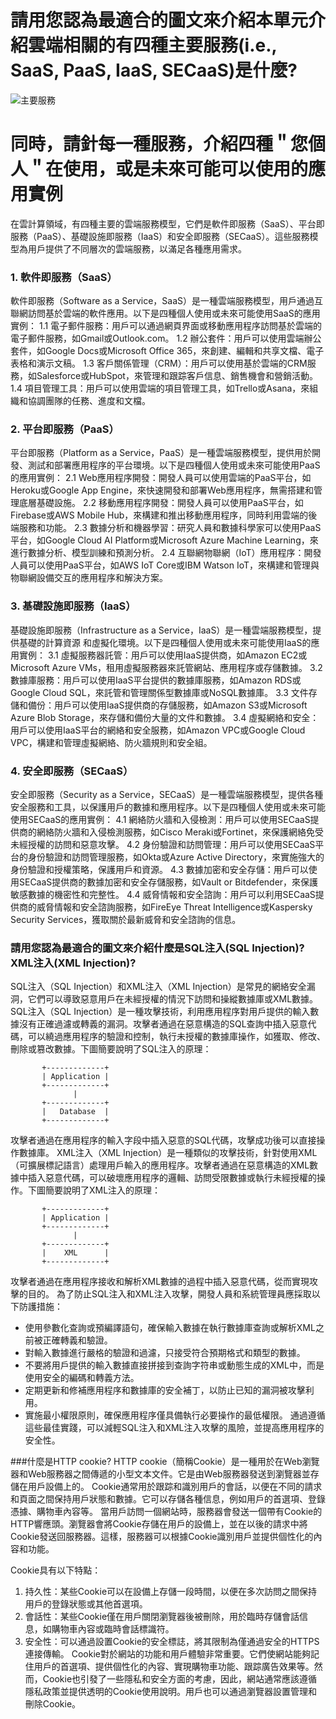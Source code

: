 # 請用您認為最適合的圖文來介紹本單元介紹雲端相關的有四種主要服務(i.e., SaaS, PaaS, IaaS, SECaaS)是什麼?<br>
![主要服務](https://th.bing.com/th/id/OIP.WM4sbCiHvVHLDqliTFU7ugHaEJ?pid=ImgDet&rs=1)


# 同時，請針每一種服務，介紹四種＂您個人＂在使用，或是未來可能可以使用的應用實例<br>
在雲計算領域，有四種主要的雲端服務模型，它們是軟件即服務（SaaS）、平台即服務（PaaS）、基礎設施即服務（IaaS）和安全即服務（SECaaS）。這些服務模型為用戶提供了不同層次的雲端服務，以滿足各種應用需求。<br>
### 1. 軟件即服務（SaaS）
軟件即服務（Software as a Service，SaaS）是一種雲端服務模型，用戶通過互聯網訪問基於雲端的軟件應用。以下是四種個人使用或未來可能使用SaaS的應用實例：
1.1 電子郵件服務：用戶可以通過網頁界面或移動應用程序訪問基於雲端的電子郵件服務，如Gmail或Outlook.com。
1.2 辦公套件：用戶可以使用雲端辦公套件，如Google Docs或Microsoft Office 365，來創建、編輯和共享文檔、電子表格和演示文稿。
1.3 客戶關係管理（CRM）：用戶可以使用基於雲端的CRM服務，如Salesforce或HubSpot，來管理和跟踪客戶信息、銷售機會和營銷活動。
1.4 項目管理工具：用戶可以使用雲端的項目管理工具，如Trello或Asana，來組織和協調團隊的任務、進度和文檔。

### 2. 平台即服務（PaaS）
平台即服務（Platform as a Service，PaaS）是一種雲端服務模型，提供用於開發、測試和部署應用程序的平台環境。以下是四種個人使用或未來可能使用PaaS的應用實例：
2.1 Web應用程序開發：開發人員可以使用雲端的PaaS平台，如Heroku或Google App Engine，來快速開發和部署Web應用程序，無需搭建和管理底層基礎設施。
2.2 移動應用程序開發：開發人員可以使用PaaS平台，如Firebase或AWS Mobile Hub，來構建和推出移動應用程序，同時利用雲端的後端服務和功能。
2.3 數據分析和機器學習：研究人員和數據科學家可以使用PaaS平台，如Google Cloud AI Platform或Microsoft Azure Machine Learning，來進行數據分析、模型訓練和預測分析。
2.4 互聯網物聯網（IoT）應用程序：開發人員可以使用PaaS平台，如AWS IoT Core或IBM Watson IoT，來構建和管理與物聯網設備交互的應用程序和解決方案。

### 3. 基礎設施即服務（IaaS）
基礎設施即服務（Infrastructure as a Service，IaaS）是一種雲端服務模型，提供基礎的計算資源
和虛擬化環境。以下是四種個人使用或未來可能使用IaaS的應用實例：
3.1 虛擬服務器託管：用戶可以使用IaaS提供商，如Amazon EC2或Microsoft Azure VMs，租用虛擬服務器來託管網站、應用程序或存儲數據。
3.2 數據庫服務：用戶可以使用IaaS平台提供的數據庫服務，如Amazon RDS或Google Cloud SQL，來託管和管理關係型數據庫或NoSQL數據庫。
3.3 文件存儲和備份：用戶可以使用IaaS提供商的存儲服務，如Amazon S3或Microsoft Azure Blob Storage，來存儲和備份大量的文件和數據。
3.4 虛擬網絡和安全：用戶可以使用IaaS平台的網絡和安全服務，如Amazon VPC或Google Cloud VPC，構建和管理虛擬網絡、防火牆規則和安全組。

### 4. 安全即服務（SECaaS）
安全即服務（Security as a Service，SECaaS）是一種雲端服務模型，提供各種安全服務和工具，以保護用戶的數據和應用程序。以下是四種個人使用或未來可能使用SECaaS的應用實例：
4.1 網絡防火牆和入侵檢測：用戶可以使用SECaaS提供商的網絡防火牆和入侵檢測服務，如Cisco Meraki或Fortinet，來保護網絡免受未經授權的訪問和惡意攻擊。
4.2 身份驗證和訪問管理：用戶可以使用SECaaS平台的身份驗證和訪問管理服務，如Okta或Azure Active Directory，來實施強大的身份驗證和授權策略，保護用戶和資源。
4.3 數據加密和安全存儲：用戶可以使用SECaaS提供商的數據加密和安全存儲服務，如Vault or Bitdefender，來保護敏感數據的機密性和完整性。
4.4 威脅情報和安全諮詢：用戶可以利用SECaaS提供商的威脅情報和安全諮詢服務，如FireEye Threat Intelligence或Kaspersky Security Services，獲取關於最新威脅和安全諮詢的信息。


### 請用您認為最適合的圖文來介紹什麼是SQL注入(SQL Injection)? XML注入(XML Injection)?
SQL注入（SQL Injection）和XML注入（XML Injection）是常見的網絡安全漏洞，它們可以導致惡意用戶在未經授權的情況下訪問和操縱數據庫或XML數據。
SQL注入（SQL Injection）是一種攻擊技術，利用應用程序對用戶提供的輸入數據沒有正確過濾或轉義的漏洞。攻擊者通過在惡意構造的SQL查詢中插入惡意代碼，可以繞過應用程序的驗證和控制，執行未授權的數據庫操作，如獲取、修改、刪除或篡改數據。下圖簡要說明了SQL注入的原理：

```
       +-------------+
       | Application |
       +-------------+
              |
       +-------------+
       |   Database  |
       +-------------+
```

攻擊者通過在應用程序的輸入字段中插入惡意的SQL代碼，攻擊成功後可以直接操作數據庫。
XML注入（XML Injection）是一種類似的攻擊技術，針對使用XML（可擴展標記語言）處理用戶輸入的應用程序。攻擊者通過在惡意構造的XML數據中插入惡意代碼，可以破壞應用程序的邏輯、訪問受限數據或執行未經授權的操作。下圖簡要說明了XML注入的原理：

```
       +-------------+
       | Application |
       +-------------+
              |
       +-------------+
       |    XML      |
       +-------------+
```

攻擊者通過在應用程序接收和解析XML數據的過程中插入惡意代碼，從而實現攻擊的目的。
為了防止SQL注入和XML注入攻擊，開發人員和系統管理員應採取以下防護措施：
- 使用參數化查詢或預編譯語句，確保輸入數據在執行數據庫查詢或解析XML之前被正確轉義和驗證。
- 對輸入數據進行嚴格的驗證和過濾，只接受符合預期格式和類型的數據。
- 不要將用戶提供的輸入數據直接拼接到查詢字符串或動態生成的XML中，而是使用安全的編碼和轉義方法。
- 定期更新和修補應用程序和數據庫的安全補丁，以防止已知的漏洞被攻擊利用。
- 實施最小權限原則，確保應用程序僅具備執行必要操作的最低權限。
通過遵循這些最佳實踐，可以減輕SQL注入和XML注入攻擊的風險，並提高應用程序的安全性。


###什麼是HTTP cookie? 
HTTP cookie（簡稱Cookie）是一種用於在Web瀏覽器和Web服務器之間傳遞的小型文本文件。它是由Web服務器發送到瀏覽器並存儲在用戶設備上的。
Cookie通常用於跟踪和識別用戶的會話，以便在不同的請求和頁面之間保持用戶狀態和數據。它可以存儲各種信息，例如用戶的首選項、登錄憑據、購物車內容等。
當用戶訪問一個網站時，服務器會發送一個帶有Cookie的HTTP響應頭。瀏覽器會將Cookie存儲在用戶的設備上，並在以後的請求中將Cookie發送回服務器。這樣，服務器可以根據Cookie識別用戶並提供個性化的內容和功能。

Cookie具有以下特點：
1. 持久性：某些Cookie可以在設備上存儲一段時間，以便在多次訪問之間保持用戶的登錄狀態或其他首選項。
2. 會話性：某些Cookie僅在用戶關閉瀏覽器後被刪除，用於臨時存儲會話信息，如購物車內容或臨時會話標識符。
3. 安全性：可以通過設置Cookie的安全標誌，將其限制為僅通過安全的HTTPS連接傳輸。
Cookie對於網站的功能和用戶體驗非常重要。它們使網站能夠記住用戶的首選項、提供個性化的內容、實現購物車功能、跟踪廣告效果等。然而，Cookie也引發了一些隱私和安全方面的考慮，因此，網站通常應該遵循隱私政策並提供透明的Cookie使用說明。用戶也可以通過瀏覽器設置管理和刪除Cookie。
